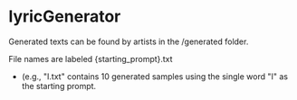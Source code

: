 # lyricGenerator

Generated texts can be found by artists in the /generated folder. 

File names are labeled {starting_prompt}.txt 
- (e.g., "I.txt" contains 10 generated samples using the single word "I" as the starting prompt.
